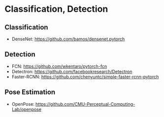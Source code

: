 # Classification, Detection

## Classification
- DenseNet: https://github.com/bamos/densenet.pytorch

## Detection
- FCN: https://github.com/wkentaro/pytorch-fcn
- Detectron: https://github.com/facebookresearch/Detectron
- Faster-RCNN: https://github.com/chenyuntc/simple-faster-rcnn-pytorch

## Pose Estimation
- OpenPose: https://github.com/CMU-Perceptual-Computing-Lab/openpose
